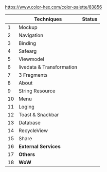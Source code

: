 https://www.color-hex.com/color-palette/83856

|   |Techniques   |Status   |
|---|-------------|---------|
| 1 |Mockup       |         |
| 2 |Navigation   |         |
| 3 |Binding      |         |
| 4 |Safearg      |         |
| 5 |Viewmodel   |   |
| 6 |livedata & Transformation   |   |
| 7 |3 Fragments   |   |
| 8 |About   |   |
| 9 |String Resource   |   |
|10 |Menu   |   |
|11 |Loging   |   |
|12 |Toast & Snackbar   |   |
|13 |Database   |   |
|14 |RecycleView   |   |
|15 |Share   |   |
|16 |__External Services__   |   |
|17 |__Others__   |   |
|18 |__WoW__   |   |
